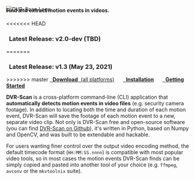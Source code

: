 <img alt="DVR-Scan Logo" src="img/dvr-scan-logo_small.png"/>
<h4 class="wy-text-info" style="margin-top:-1em;">Find and extract motion events in videos.</h4>

<div class="important">
<<<<<<< HEAD
<h3 class="wy-text-neutral"><span class="fa fa-info-circle wy-text-info"></span>&nbsp; Latest Release: <b>v2.0-dev</b> (TBD)</h3>
=======
<h3 class="wy-text-neutral"><span class="fa fa-info-circle wy-text-info"></span>&nbsp; Latest Release: <b>v1.3</b> (May 23, 2021)</h3>
>>>>>>> master
<a href="download/" class="btn btn-info" style="margin-bottom:8px;" role="button"><span class="fa fa-download"></span>&nbsp; <b>Download</b>&nbsp;&nbsp;(all platforms)</a> &nbsp;&nbsp;&nbsp;&nbsp; <a href="guide/installing/" class="btn btn-success" style="margin-bottom:8px;" role="button"><span class="fa fa-gear"></span>&nbsp; <b>Installation</b></a> &nbsp;&nbsp;&nbsp;&nbsp; <a href="guide/examples/" class="btn btn-warning" style="margin-bottom:8px;" role="button"><span class="fa fa-book"></span>&nbsp; <b>Getting Started</b></a>
</div>


**DVR-Scan** is a cross-platform command-line (CLI) application that **automatically detects motion events in video files** (e.g. security camera footage).  In addition to locating both the time and duration of each motion event, DVR-Scan will save the footage of each motion event to a new, separate video clip.  Not only is DVR-Scan free and open-source software (you can find [DVR-Scan on Github](https://github.com/Breakthrough/DVR-Scan)), it's written in Python, based on Numpy and OpenCV, and was built to be extendable and hackable.

For users wanting finer control over the output video encoding method, the default timecode format (`HH:MM:SS.nnnn`) is compatible with most popular video tools, so in most cases the motion events DVR-Scan finds can be simply copied and pasted into another tool of your choice (e.g. `ffmpeg`, `avconv` or the `mkvtoolnix` suite).
